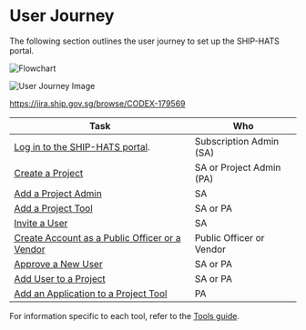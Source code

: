 # User Journey

The following section outlines the user journey to set up the SHIP-HATS portal.

![Flowchart]()

![User Journey Image]()

https://jira.ship.gov.sg/browse/CODEX-179569


|Task|Who|
|---|---|
|[Log in to the SHIP-HATS portal](access-ship-hats-portal).|Subscription Admin (SA)|
|[Create a Project]()|SA or Project Admin (PA)|
|[Add a Project Admin]()|SA|  
|[Add a Project Tool]()|SA or PA|
|[Invite a User](https://docs.developer.tech.gov.sg/docs/ship-hats-portal-guide/#/manage-users?id=invite-users)|SA|
|[Create Account as a Public Officer or a Vendor](https://docs.developer.tech.gov.sg/docs/ship-hats-portal-guide/#/manage-users?id=create-account)|Public Officer or Vendor|
|[Approve a New User]()|SA or PA|
|[Add User to a Project]()|SA or PA|
|[Add an Application to a Project Tool]()|PA|


For information specific to each tool, refer to the [Tools guide](https://docs.developer.tech.gov.sg/docs/ship-hats-tools-guide/#/tools-overview).



